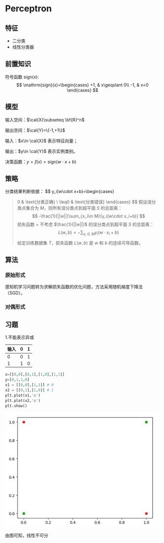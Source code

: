 # Perceptron

## 特征

* 二分类
* 线性分类器

## 前置知识

符号函数 $\mathrm{sign}(x):$
$$
\mathrm{sign}(x)=\begin{cases}
+1, & x\geqslant 0\\
-1, & x<0
\end{cases}
$$

## 模型

输入空间：$\cal{X}\subseteq \bf{R}^n$

输出空间：$\cal{Y}=\{-1,+1\}$

输入：$x\in \cal{X}$ 表示特征向量；

输出：$y\in \cal{Y}$ 表示实例类别。

决策函数：$y=f(x)=\mathrm{sign}(w\cdot x+b)$

## 策略

分类结果判断依据：
$$
y_i(w\cdot x+b)=\begin{cases}
>0 & \text{分类正确} \\
\leq0 & \text{分类错误}
\end{cases}
$$
假设误分类点集合为 $M$，则所有误分类点到超平面 $S$ 的总距离：
$$
-\frac{1}{||w||}\sum_{x_i\in M}{y_i(w\cdot x_i+b)}
$$
损失函数 = 不考虑  $\frac{1}{||w||}$ 的误分类点到超平面 $S$ 的总距离：
$$
L(w,b)=-\sum_{x_i\in M}{y_i(w\cdot x_i+b)}
$$
给定训练数据集 $T$，损失函数 $L(w,b)$ 是 $w$ 和 $b$ 的连续可导函数。

## 算法

### 原始形式

感知机学习问题转为求解损失函数的优化问题，方法采用随机梯度下降法（SGD）。

### 对偶形式



## 习题

1.不能表示异或

| 输入 | 0    | 1    |
| ---- | ---- | ---- |
| 0    | 0    | 1    |
| 1    | 1    | 0    |

```python
x=[[0,0],[0,1],[1,0],[1,1]]
y=[0,1,1,0]
x1 = [[0,0],[1,1]] # 0
x2 = [[0,1],[1,0]] # 1
plt.plot(x1,'o')
plt.plot(x2,'o')
plt.show()
```

![image-20200708182807172](Perceptron.assets/image-20200708182807172.png)

由图可知，线性不可分